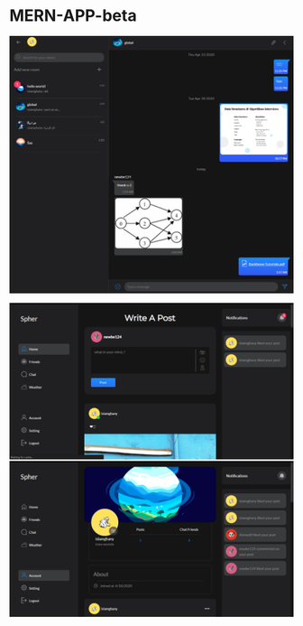 # MERN-APP-beta

![diary posts](/frontend/public/4.png "posts")  


![diary posts](/frontend/public/3.PNG "posts")  
![diary posts](/frontend/public/5.PNG "posts")  
